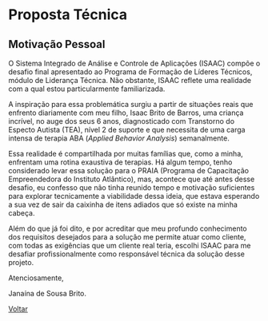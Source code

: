 # Proposta Técnica

## Motivação Pessoal
O Sistema Integrado de Análise e Controle de Aplicações (ISAAC) compõe o desafio final apresentado ao Programa de Formação de Líderes Técnicos, módulo de Liderança Técnica. Não obstante, ISAAC reflete uma realidade com a qual estou particularmente familiarizada.

A inspiração para essa problemática surgiu a partir de situações reais que enfrento diariamente com meu filho, Isaac Brito de Barros, uma criança incrível, no auge dos seus 6 anos, diagnosticado com Transtorno do Especto Autista (TEA), nível 2 de suporte e que necessita de uma carga intensa de terapia ABA (_Applied Behavior Analysis_) semanalmente.

Essa realidade é compartilhada por muitas famílias que, como a minha, enfrentam uma rotina exaustiva de terapias. Há algum tempo, tenho considerado levar essa solução para o PRAIA (Programa de Capacitação Empreendedora do Instituto Atlântico), mas, acontece que até antes desse desafio, eu confesso que não tinha reunido tempo e motivação suficientes para explorar tecnicamente a viabilidade dessa ideia, que estava esperando a sua vez de sair da caixinha de itens adiados que só existe na minha cabeça.

Além do que já foi dito, e por acreditar que meu profundo conhecimento dos requisitos desejados para a solução me permite atuar como cliente, com todas as exigências que um cliente real teria, escolhi ISAAC para me desafiar profissionalmente como responsável técnica da solução desse projeto.

Atenciosamente,

Janaína de Sousa Brito.

[Voltar](index.md)